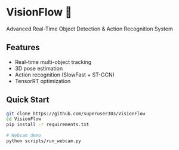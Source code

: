 # VisionFlow 🚀

Advanced Real-Time Object Detection & Action Recognition System

## Features
- Real-time multi-object tracking
- 3D pose estimation
- Action recognition (SlowFast + ST-GCN)
- TensorRT optimization

## Quick Start
```bash
git clone https://github.com/superuser303/VisionFlow
cd VisionFlow
pip install -r requirements.txt

# Webcam demo
python scripts/run_webcam.py
